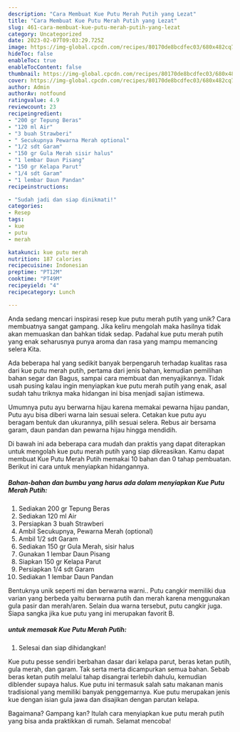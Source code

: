 ```yaml
---
description: "Cara Membuat Kue Putu Merah Putih yang Lezat"
title: "Cara Membuat Kue Putu Merah Putih yang Lezat"
slug: 461-cara-membuat-kue-putu-merah-putih-yang-lezat
category: Uncategorized
date: 2023-02-07T09:03:29.725Z
image: https://img-global.cpcdn.com/recipes/80170de8bcdfec03/680x482cq70/kue-putu-merah-putih-foto-resep-utama.jpg
hideToc: false
enableToc: true
enableTocContent: false
thumbnail: https://img-global.cpcdn.com/recipes/80170de8bcdfec03/680x482cq70/kue-putu-merah-putih-foto-resep-utama.jpg
cover: https://img-global.cpcdn.com/recipes/80170de8bcdfec03/680x482cq70/kue-putu-merah-putih-foto-resep-utama.jpg
author: Admin
authorAv: notfound
ratingvalue: 4.9
reviewcount: 23
recipeingredient:
- "200 gr Tepung Beras"
- "120 ml Air"
- "3 buah Strawberi"
- " Secukupnya Pewarna Merah optional"
- "1/2 sdt Garam"
- "150 gr Gula Merah sisir halus"
- "1 lembar Daun Pisang"
- "150 gr Kelapa Parut"
- "1/4 sdt Garam"
- "1 lembar Daun Pandan"
recipeinstructions:

- "Sudah jadi dan siap dinikmati!"
categories:
- Resep
tags:
- kue
- putu
- merah

katakunci: kue putu merah 
nutrition: 187 calories
recipecuisine: Indonesian
preptime: "PT12M"
cooktime: "PT49M"
recipeyield: "4"
recipecategory: Lunch

---
```





Anda sedang mencari inspirasi resep kue putu merah putih yang unik? Cara membuatnya sangat gampang. Jika keliru mengolah maka hasilnya tidak akan memuaskan dan bahkan tidak sedap. Padahal kue putu merah putih yang enak seharusnya punya aroma dan rasa yang mampu memancing selera Kita.





Ada beberapa hal yang sedikit banyak berpengaruh terhadap kualitas rasa dari kue putu merah putih, pertama dari jenis bahan, kemudian pemilihan bahan segar dan Bagus, sampai cara membuat dan menyajikannya. Tidak usah pusing kalau ingin menyiapkan kue putu merah putih yang enak,      asal sudah tahu triknya maka hidangan ini bisa menjadi sajian istimewa.














Umumnya putu ayu berwarna hijau karena memakai pewarna hijau pandan, Putu ayu bisa diberi warna lain sesuai selera. Cetakan kue putu ayu beragam bentuk dan ukurannya, pilih sesuai selera. Rebus air bersama garam, daun pandan dan pewarna hijau hingga mendidih.






Di bawah ini ada beberapa cara mudah dan praktis yang dapat diterapkan untuk mengolah kue putu merah putih yang siap dikreasikan. Kamu dapat membuat Kue Putu Merah Putih memakai 10 bahan dan 0 tahap pembuatan. Berikut ini cara untuk menyiapkan hidangannya.

<!--inarticleads1-->

##### Bahan-bahan dan bumbu yang harus ada dalam menyiapkan Kue Putu Merah Putih:

1. Sediakan 200 gr Tepung Beras
1. Sediakan 120 ml Air
1. Persiapkan 3 buah Strawberi
1. Ambil  Secukupnya, Pewarna Merah (optional)
1. Ambil 1/2 sdt Garam
1. Sediakan 150 gr Gula Merah, sisir halus
1. Gunakan 1 lembar Daun Pisang
1. Siapkan 150 gr Kelapa Parut
1. Persiapkan 1/4 sdt Garam
1. Sediakan 1 lembar Daun Pandan


Bentuknya unik seperti mi dan berwarna warni.. Putu cangkir memiliki dua varian yang berbeda yaitu berwarna putih dan merah karena menggunakan gula pasir dan merah/aren. Selain dua warna tersebut, putu cangkir juga. Siapa sangka jika kue putu yang ini merupakan favorit B. 

<!--inarticleads2-->

#####  untuk memasak Kue Putu Merah Putih:


1. Selesai dan siap dihidangkan!

Kue putu pesse sendiri berbahan dasar dari kelapa parut, beras ketan putih, gula merah, dan garam. Tak serta merta dicampurkan semua bahan. Sebab beras ketan putih melalui tahap disangrai terlebih dahulu, kemudian diblender supaya halus. Kue putu ini termasuk salah satu makanan manis tradisional yang memiliki banyak penggemarnya. Kue putu merupakan jenis kue dengan isian gula jawa dan disajikan dengan parutan kelapa. 

Bagaimana? Gampang kan? Itulah cara menyiapkan kue putu merah putih yang bisa anda praktikkan di rumah. Selamat mencoba!
